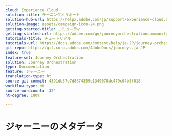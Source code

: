 ```yaml
---
cloud: Experience Cloud
solution-title: ラーニングとサポート
solution-hub-url: https://helpx.adobe.com/jp/support/experience-cloud.html
solution-image: assets/campaign-icon-24.png
getting-started-title: コミュニティ
getting-started-url: https://adobe.com/go/journeyorchestrationcommunity_jp
tutorials-title: チュートリアル
tutorials-url: https://docs.adobe.com/content/help/ja-JP/journey-orchestration-learn/tutorials/understanding-journey-orchestration.html
git-repo: https://git.corp.adobe.com/AdobeDocs/journeys.ja-JP
index: true
feature-set: Journey Orchestration
solution: Journey Orchestration
type: Documentation
feature: ジャーニー
translation-type: ht
source-git-commit: 4391db37e7d8874359e1349078dc479c04b3f018
workflow-type: ht
source-wordcount: '32'
ht-degree: 100%

---
```



# ジャーニーのメタデータ
